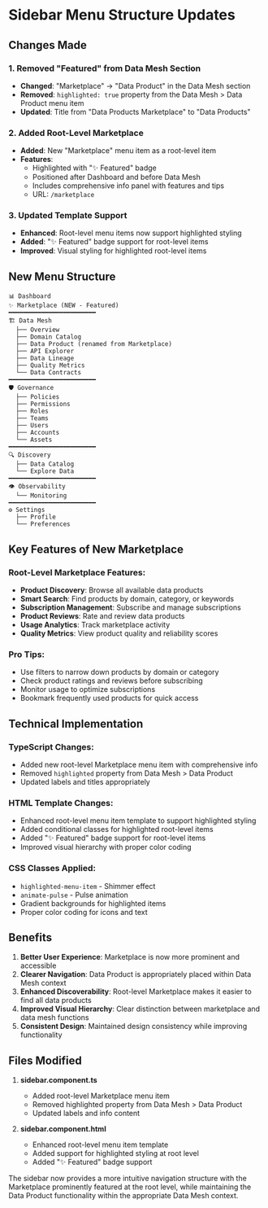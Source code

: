 # Sidebar Menu Structure Updates

## Changes Made

### 1. Removed "Featured" from Data Mesh Section
- **Changed**: "Marketplace" → "Data Product" in the Data Mesh section
- **Removed**: `highlighted: true` property from the Data Mesh > Data Product menu item
- **Updated**: Title from "Data Products Marketplace" to "Data Products"

### 2. Added Root-Level Marketplace
- **Added**: New "Marketplace" menu item as a root-level item
- **Features**: 
  - Highlighted with "✨ Featured" badge
  - Positioned after Dashboard and before Data Mesh
  - Includes comprehensive info panel with features and tips
  - URL: `/marketplace`

### 3. Updated Template Support
- **Enhanced**: Root-level menu items now support highlighted styling
- **Added**: "✨ Featured" badge support for root-level items
- **Improved**: Visual styling for highlighted root-level items

## New Menu Structure

```
📊 Dashboard
✨ Marketplace (NEW - Featured)
━━━━━━━━━━━━━━━━━━━━━━━━
🏗️ Data Mesh
  ├── Overview
  ├── Domain Catalog
  ├── Data Product (renamed from Marketplace)
  ├── API Explorer
  ├── Data Lineage
  ├── Quality Metrics
  └── Data Contracts
━━━━━━━━━━━━━━━━━━━━━━━━
🛡️ Governance
  ├── Policies
  ├── Permissions
  ├── Roles
  ├── Teams
  ├── Users
  ├── Accounts
  └── Assets
━━━━━━━━━━━━━━━━━━━━━━━━
🔍 Discovery
  ├── Data Catalog
  └── Explore Data
━━━━━━━━━━━━━━━━━━━━━━━━
👁️ Observability
  └── Monitoring
━━━━━━━━━━━━━━━━━━━━━━━━
⚙️ Settings
  ├── Profile
  └── Preferences
```

## Key Features of New Marketplace

### Root-Level Marketplace Features:
- **Product Discovery**: Browse all available data products
- **Smart Search**: Find products by domain, category, or keywords
- **Subscription Management**: Subscribe and manage subscriptions
- **Product Reviews**: Rate and review data products
- **Usage Analytics**: Track marketplace activity
- **Quality Metrics**: View product quality and reliability scores

### Pro Tips:
- Use filters to narrow down products by domain or category
- Check product ratings and reviews before subscribing
- Monitor usage to optimize subscriptions
- Bookmark frequently used products for quick access

## Technical Implementation

### TypeScript Changes:
- Added new root-level Marketplace menu item with comprehensive info
- Removed `highlighted` property from Data Mesh > Data Product
- Updated labels and titles appropriately

### HTML Template Changes:
- Enhanced root-level menu item template to support highlighted styling
- Added conditional classes for highlighted root-level items
- Added "✨ Featured" badge support for root-level items
- Improved visual hierarchy with proper color coding

### CSS Classes Applied:
- `highlighted-menu-item` - Shimmer effect
- `animate-pulse` - Pulse animation
- Gradient backgrounds for highlighted items
- Proper color coding for icons and text

## Benefits

1. **Better User Experience**: Marketplace is now more prominent and accessible
2. **Clearer Navigation**: Data Product is appropriately placed within Data Mesh context
3. **Enhanced Discoverability**: Root-level Marketplace makes it easier to find all data products
4. **Improved Visual Hierarchy**: Clear distinction between marketplace and data mesh functions
5. **Consistent Design**: Maintained design consistency while improving functionality

## Files Modified

1. **sidebar.component.ts**
   - Added root-level Marketplace menu item
   - Removed highlighted property from Data Mesh > Data Product
   - Updated labels and info content

2. **sidebar.component.html**
   - Enhanced root-level menu item template
   - Added support for highlighted styling at root level
   - Added "✨ Featured" badge support

The sidebar now provides a more intuitive navigation structure with the Marketplace prominently featured at the root level, while maintaining the Data Product functionality within the appropriate Data Mesh context.
